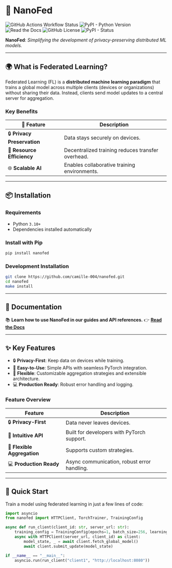 # 🚀 NanoFed

![GitHub Actions Workflow Status](https://img.shields.io/github/actions/workflow/status/camille-004/nanofed/ci.yml?style=for-the-badge)
![PyPI - Python Version](https://img.shields.io/pypi/pyversions/nanofed?style=for-the-badge)
![Read the Docs](https://img.shields.io/readthedocs/nanofed?style=for-the-badge)
![GitHub License](https://img.shields.io/github/license/camille-004/nanofed?style=for-the-badge)
![PyPI - Status](https://img.shields.io/pypi/status/nanofed?style=for-the-badge)


**NanoFed**: *Simplifying the development of privacy-preserving distributed ML models.*

---

## 🌍 What is Federated Learning?

Federated Learning (FL) is a **distributed machine learning paradigm** that trains a global model across multiple clients (devices or organizations) without sharing their data. Instead, clients send model updates to a central server for aggregation.

### **Key Benefits**

| 🌟 Feature             | Description                                      |
|------------------------|--------------------------------------------------|
| 🔒 **Privacy Preservation** | Data stays securely on devices.                 |
| 🚀 **Resource Efficiency**   | Decentralized training reduces transfer overhead.|
| 🌐 **Scalable AI**           | Enables collaborative training environments.    |


---

## 📦 Installation

### **Requirements**

- Python `3.10+`
- Dependencies installed automatically

### **Install with Pip**

```bash
pip install nanofed
```

### **Development Installation**

```bash
git clone https://github.com/camille-004/nanofed.git
cd nanofed
make install
```

---

## 📖 Documentation

📚 **Learn how to use NanoFed in our guides and API references.**
👉 [**Read the Docs**](https://nanofed.readthedocs.io)

---

## ✨ Key Features

- 🔒 **Privacy-First**: Keep data on devices while training.
- 🚀 **Easy-to-Use**: Simple APIs with seamless PyTorch integration.
- 🔧 **Flexible**: Customizable aggregation strategies and extensible architecture.
- 💻 **Production Ready**: Robust error handling and logging.

### **Feature Overview**

| Feature                  | Description                                      |
|--------------------------|--------------------------------------------------|
| 🔒 **Privacy-First**      | Data never leaves devices.                       |
| 🚀 **Intuitive API**      | Built for developers with PyTorch support.       |
| 🔧 **Flexible Aggregation** | Supports custom strategies.                     |
| 💻 **Production Ready**   | Async communication, robust error handling.      |

---

## 🔧 Quick Start

Train a model using federated learning in just a few lines of code:

```python
import asyncio
from nanofed import HTTPClient, TorchTrainer, TrainingConfig

async def run_client(client_id: str, server_url: str):
    training_config = TrainingConfig(epochs=1, batch_size=256, learning_rate=0.1)
    async with HTTPClient(server_url, client_id) as client:
        model_state, _ = await client.fetch_global_model()
        await client.submit_update(model_state)

if __name__ == "__main__":
    asyncio.run(run_client("client1", "http://localhost:8080"))

